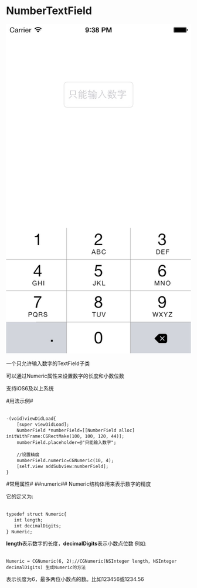 NumberTextField
===============
![image](https://raw.githubusercontent.com/yuxiangq/NumberTextField/master/Screenshots/61F90395-1DDC-4BDA-9DDB-B4E0C7B01ADD.png)

一个只允许输入数字的TextField子类

可以通过Numeric属性来设置数字的长度和小数位数

支持iOS6及以上系统

#用法示例#

<pre><code>
-(void)viewDidLoad{
    [super viewDidLoad];
    NumberField *numberField=[[NumberField alloc] initWithFrame:CGRectMake(100, 100, 120, 44)];
    numberField.placeholder=@"只能输入数字";
    
    //设置精度
    numberField.numeric=CGNumeric(10, 4);
    [self.view addSubview:numberField];
}
</code></pre>

#常用属性#
##numeric##
Numeric结构体用来表示数字的精度

它的定义为:
<pre><code>
typedef struct Numeric{
   int length;
   int decimalDigits;
} Numeric;
</code></pre>

**length**表示数字的长度，**decimalDigits**表示小数点位数
例如:
<pre><code>
Numeric = CGNumeric(6, 2);//CGNumeric(NSInteger length, NSInteger decimalDigits) 生成Numeric的方法
</code></pre>
表示长度为6，最多两位小数点的数。比如123456或1234.56

